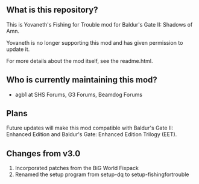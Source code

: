 ## What is this repository? ##

This is Yovaneth's Fishing for Trouble mod for Baldur's Gate II: Shadows of Amn.

Yovaneth is no longer supporting this mod and has given permission to update it.

For more details about the mod itself, see the readme.html.

## Who is currently maintaining this mod? ##

- agb1 at SHS Forums, G3 Forums, Beamdog Forums

## Plans ##

Future updates will make this mod compatible with Baldur's Gate II: Enhanced Edition and Baldur's Gate: Enhanced Edition Trilogy (EET).

## Changes from v3.0 ##

1. Incorporated patches from the BiG World Fixpack
2. Renamed the setup program from setup-dq to setup-fishingfortrouble
